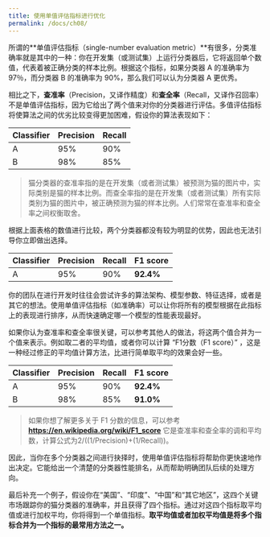 ```yaml
---
title: 使用单值评估指标进行优化
permalink: /docs/ch08/
---
```


所谓的**单值评估指标（single-number evaluation metric）**有很多，分类准确率就是其中的一种：你在开发集（或测试集）上运行分类器后，它将返回单个数值，代表着被正确分类的样本比例。根据这个指标，如果分类器 A 的准确率为 97％，而分类器 B 的准确率为 90%，那么我们可以认为分类器 A 更优秀。

相比之下，**查准率**（Precision，又译作精度）和**查全率**（Recall，又译作召回率）不是单值评估指标，因为它给出了两个值来对你的分类器进行评估。多值评估指标将使算法之间的优劣比较变得更加困难，假设你的算法表现如下：

| Classifier | Precision | Recall |
| ---------- | --------- | ------ |
| A          | 95%       | 90%    |
| B          | 98%       | 85%    |

> 猫分类器的查准率指的是在开发集（或者测试集）被预测为猫的图片中，实际类别是猫的样本比例。而查全率指的是在开发集（或者测试集）所有实际类别为猫的图片中，被正确预测为猫的样本比例。人们常常在查准率和查全率之间权衡取舍。

根据上面表格的数值进行比较，两个分类器都没有较为明显的优势，因此也无法引导你立即做出选择。

| Classifier | Precision | Recall | F1 score  |
| ---------- | --------- | ------ | --------- |
| A          | 95%       | 90%    | **92.4%** |

你的团队在进行开发时往往会尝试许多的算法架构、模型参数、特征选择，或者是其它的想法。使用单值评估指标（如准确率）可以让你将所有的模型根据在此指标上的表现进行排序，从而快速确定哪一个模型的性能表现最好。

如果你认为查准率和查全率很关键，可以参考其他人的做法，将这两个值合并为一个值来表示。例如取二者的平均值，或者你可以计算 “F1分数（F1 score）” ，这是一种经过修正的平均值计算方法，比进行简单取平均的效果会好一些。

| Classifier | Precision | Recall | F1 score  |
| ---------- | --------- | ------ | --------- |
| A          | 95%       | 90%    | **92.4%** |
| B          | 98%       | 85%    | **91.0%** |

> 如果你想了解更多关于 F1 分数的信息，可以参考  **https://en.wikipedia.org/wiki/F1_score** 它是查准率和查全率的调和平均数，计算公式为2/((1/Precision)+(1/Recall))。

因此，当你在多个分类器之间进行抉择时，使用单值评估指标将帮助你更快速地作出决定。它能给出一个清楚的分类器性能排名，从而帮助明确团队后续的处理方向。

最后补充一个例子，假设你在“美国”、“印度”、“中国”和“其它地区”，这四个关键市场跟踪你的猫分类器的准确率，并且获得了四个指标。通过对这四个指标取平均值或进行加权平均，你将得到一个单值指标。**取平均值或者加权平均值是将多个指标合并为一个指标的最常用方法之一。**
